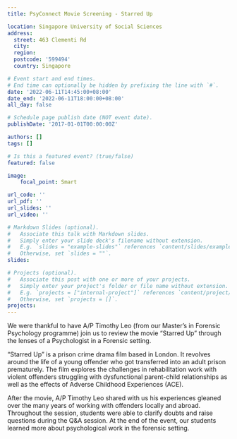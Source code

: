 ```yaml
---
title: PsyConnect Movie Screening - Starred Up

location: Singapore University of Social Sciences
address:
  street: 463 Clementi Rd
  city: 
  region: 
  postcode: '599494'
  country: Singapore

# Event start and end times.
# End time can optionally be hidden by prefixing the line with `#`.
date: '2022-06-11T14:45:00+08:00'
date_end: '2022-06-11T18:00:00+08:00'
all_day: false

# Schedule page publish date (NOT event date).
publishDate: '2017-01-01T00:00:00Z'

authors: []
tags: []

# Is this a featured event? (true/false)
featured: false

image:
    focal_point: Smart

url_code: ''
url_pdf: ''
url_slides: ''
url_video: ''

# Markdown Slides (optional).
#   Associate this talk with Markdown slides.
#   Simply enter your slide deck's filename without extension.
#   E.g. `slides = "example-slides"` references `content/slides/example-slides.md`.
#   Otherwise, set `slides = ""`.
slides:

# Projects (optional).
#   Associate this post with one or more of your projects.
#   Simply enter your project's folder or file name without extension.
#   E.g. `projects = ["internal-project"]` references `content/project/deep-learning/index.md`.
#   Otherwise, set `projects = []`.
projects:
---
```


We were thankful to have A/P Timothy Leo (from our Master’s in Forensic Psychology programme) join us to review the movie “Starred Up” through the lenses of a Psychologist in a Forensic setting.

“Starred Up” is a prison crime drama film based in London. It revolves around the life of a young offender who got transferred into an adult prison prematurely. The film explores the challenges in rehabilitation work with violent offenders struggling with dysfunctional parent-child relationships as well as the effects of Adverse Childhood Experiences (ACE).

After the movie, A/P Timothy Leo shared with us his experiences gleaned over the many years of working with offenders locally and abroad. Throughout the session, students were able to clarify doubts and raise questions during the Q&A session. At the end of the event, our students learned more about psychological work in the forensic setting.